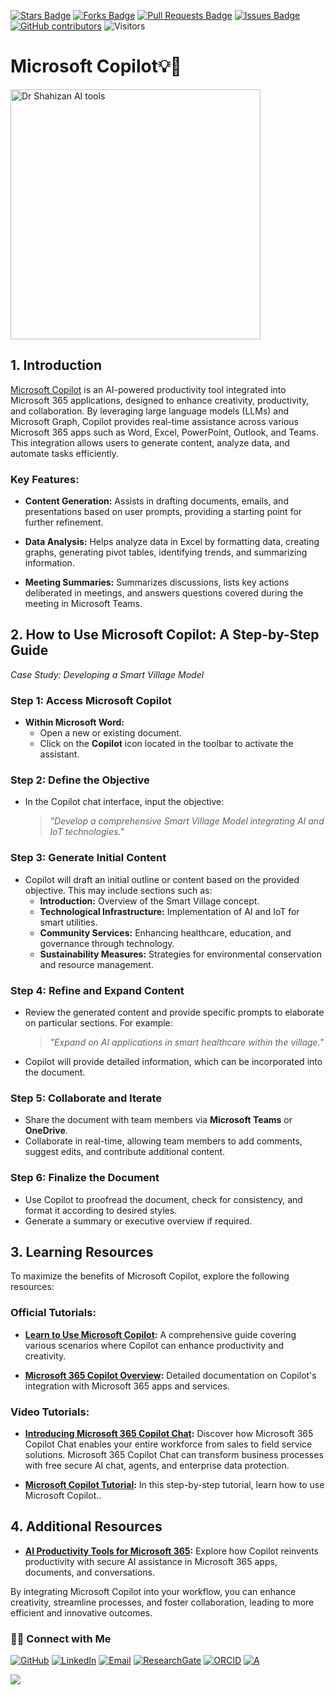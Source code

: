 <a href="https://github.com/drshahizan/short-course/stargazers"><img src="https://img.shields.io/github/stars/drshahizan/short-course" alt="Stars Badge"/></a>
<a href="https://github.com/drshahizan/short-course/network/members"><img src="https://img.shields.io/github/forks/drshahizan/short-course" alt="Forks Badge"/></a>
<a href="https://github.com/drshahizan/short-course/pulls"><img src="https://img.shields.io/github/issues-pr/drshahizan/short-course" alt="Pull Requests Badge"/></a>
<a href="https://github.com/drshahizan/short-course"><img src="https://img.shields.io/github/issues/drshahizan/short-course" alt="Issues Badge"/></a>
<a href="https://github.com/drshahizan/short-course/graphs/contributors"><img alt="GitHub contributors" src="https://img.shields.io/github/contributors/drshahizan/short-course?color=2b9348"></a>
![Visitors](https://api.visitorbadge.io/api/visitors?path=https%3A%2F%2Fgithub.com%2Fdrshahizan%2Fshort-course&labelColor=%23d9e3f0&countColor=%23697689&style=flat)

# Microsoft Copilot💡🧠

 <img src="https://store-images.s-microsoft.com/image/apps.36459.9007199267161390.afb6b8cd-d194-4a99-b633-03cd80118a21.c0fbfed4-09cf-4672-be75-064859803961" alt="Dr Shahizan AI tools"  height="400">


## 1. Introduction

[Microsoft Copilot](https://copilot.microsoft.com/chats/) is an AI-powered productivity tool integrated into Microsoft 365 applications, designed to enhance creativity, productivity, and collaboration. By leveraging large language models (LLMs) and Microsoft Graph, Copilot provides real-time assistance across various Microsoft 365 apps such as Word, Excel, PowerPoint, Outlook, and Teams. This integration allows users to generate content, analyze data, and automate tasks efficiently. 
### Key Features:

- **Content Generation:** Assists in drafting documents, emails, and presentations based on user prompts, providing a starting point for further refinement. 

- **Data Analysis:** Helps analyze data in Excel by formatting data, creating graphs, generating pivot tables, identifying trends, and summarizing information. 

- **Meeting Summaries:** Summarizes discussions, lists key actions deliberated in meetings, and answers questions covered during the meeting in Microsoft Teams. 


## 2. How to Use Microsoft Copilot: A Step-by-Step Guide

*Case Study: Developing a Smart Village Model*

### **Step 1: Access Microsoft Copilot**

- **Within Microsoft Word:**
  - Open a new or existing document.
  - Click on the **Copilot** icon located in the toolbar to activate the assistant.

### **Step 2: Define the Objective**

- In the Copilot chat interface, input the objective:
  > *"Develop a comprehensive Smart Village Model integrating AI and IoT technologies."*

### **Step 3: Generate Initial Content**

- Copilot will draft an initial outline or content based on the provided objective. This may include sections such as:
  - **Introduction:** Overview of the Smart Village concept.
  - **Technological Infrastructure:** Implementation of AI and IoT for smart utilities.
  - **Community Services:** Enhancing healthcare, education, and governance through technology.
  - **Sustainability Measures:** Strategies for environmental conservation and resource management.

### **Step 4: Refine and Expand Content**

- Review the generated content and provide specific prompts to elaborate on particular sections. For example:
  > *"Expand on AI applications in smart healthcare within the village."*

- Copilot will provide detailed information, which can be incorporated into the document.

### **Step 5: Collaborate and Iterate**

- Share the document with team members via **Microsoft Teams** or **OneDrive**.
- Collaborate in real-time, allowing team members to add comments, suggest edits, and contribute additional content.

### **Step 6: Finalize the Document**

- Use Copilot to proofread the document, check for consistency, and format it according to desired styles.
- Generate a summary or executive overview if required.


## 3. Learning Resources

To maximize the benefits of Microsoft Copilot, explore the following resources:

### **Official Tutorials:**

- **[Learn to Use Microsoft Copilot](https://learn.microsoft.com/en-us/copilot/):** A comprehensive guide covering various scenarios where Copilot can enhance productivity and creativity. 

- **[Microsoft 365 Copilot Overview](https://learn.microsoft.com/en-us/copilot/microsoft-365/microsoft-365-copilot-overview):** Detailed documentation on Copilot's integration with Microsoft 365 apps and services. 

### **Video Tutorials:**

- **[Introducing Microsoft 365 Copilot Chat](https://youtu.be/rc-fc7pT9nw?si=RpXP5hOlyMhqbBK4):** Discover how Microsoft 365 Copilot Chat enables your entire workforce from sales to field service solutions. Microsoft 365 Copilot Chat can transform business processes with free secure AI chat, agents, and enterprise data protection.

- **[Microsoft Copilot Tutorial](https://youtu.be/d-CuF6dlqLg?si=tyXwYwjgXm8eerV4):** In this step-by-step tutorial, learn how to use Microsoft Copilot.. 


## 4. Additional Resources

- **[AI Productivity Tools for Microsoft 365](https://www.microsoft.com/en-us/microsoft-365/copilot):** Explore how Copilot reinvents productivity with secure AI assistance in Microsoft 365 apps, documents, and conversations. 

By integrating Microsoft Copilot into your workflow, you can enhance creativity, streamline processes, and foster collaboration, leading to more efficient and innovative outcomes.


### 🙌🏻 Connect with Me
<p align="left">
    <a href="https://github.com/drshahizan" target="_blank"><img alt="GitHub" src="https://img.shields.io/badge/-@drshahizan-181717?style=flat-square&logo=GitHub&logoColor=white"></a>
    <a href="https://www.linkedin.com/in/drshahizan" target="_blank"><img alt="LinkedIn" src="https://img.shields.io/badge/-drshahizan-blue?style=flat-square&logo=Linkedin&logoColor=white&link=https://www.linkedin.com/in/drshahizan/"></a>
    <a href="mailto:shahizan@utm.my" target="_blank"><img alt="Email" src="https://img.shields.io/badge/-shahizan@utm.my-c14438?style=flat-square&logo=Gmail&logoColor=white&link=mailto:shahizan@utm.my.com"></a>
    <a href="https://www.researchgate.net/profile/Mohd-Othman-28" target="_blank"><img alt="ResearchGate" src="https://img.shields.io/badge/-ResearchGate-00CCBB?style=flat-square&logo=ResearchGate&logoColor=white"></a>
    <a href="https://orcid.org/0000-0003-4261-1873" target="_blank"><img alt="ORCID" src="https://img.shields.io/badge/-ORCID-A6CE39?style=flat-square&logo=ORCID&logoColor=white"></a> 
 <a href="https://visitorbadge.io/status?path=https%3A%2F%2Fgithub.com%2Fdrshahizan" target="_blank"><img alt="A" src="https://api.visitorbadge.io/api/visitors?path=https%3A%2F%2Fgithub.com%2Fdrshahizan&labelColor=%23697689&countColor=%23555555&style=plastic"></a>
 
![](https://hit.yhype.me/github/profile?user_id=81284918)
</p>
